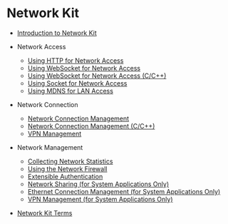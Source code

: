 # Network Kit<!--network-kit-->

<!--Kit: Network Kit-->
<!--Subsystem: Communication-->
<!--Owner: @wmyao_mm-->
<!--Designer: @guo-min_net-->
<!--Tester: @tongxilin-->
<!--Adviser: @zhang_yixin13-->

- [Introduction to Network Kit](net-mgmt-overview.md)


- Network Access<!--network-kit-data-transmission-->
    - [Using HTTP for Network Access](http-request.md)
    - [Using WebSocket for Network Access](websocket-connection.md)
    - [Using WebSocket for Network Access (C/C++)](native-websocket-guidelines.md)
    - [Using Socket for Network Access](socket-connection.md)
    - [Using MDNS for LAN Access](net-mdns.md)

- Network Connection<!--network-kit-network-connection-->
    - [Network Connection Management](net-connection-manager.md)
    - [Network Connection Management (C/C++)](native-netmanager-guidelines.md)
    - [VPN Management](net-vpnExtension.md)

- Network Management<!--network-kit-network-management-->
    - [Collecting Network Statistics](net-statistics.md)
    - [Using the Network Firewall](net-netfirewall.md)
    - [Extensible Authentication](net-eap.md)
  
    <!--Del-->
    - [Network Sharing (for System Applications Only)](net-sharing.md)
    - [Ethernet Connection Management (for System Applications Only)](net-ethernet.md)  
    - [VPN Management (for System Applications Only)](net-vpn.md)
    <!--DelEnd-->
- [Network Kit Terms](network-terminology.md)

